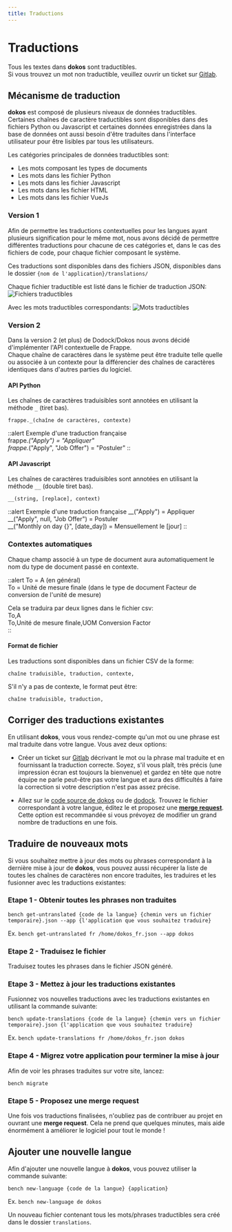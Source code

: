 ```yaml
---
title: Traductions
---
```


# Traductions

Tous les textes dans __dokos__ sont traductibles.  
Si vous trouvez un mot non traductible, veuillez ouvrir un ticket sur [Gitlab](https://gitlab.com/dokos/dokos/issues).

## Mécanisme de traduction

__dokos__ est composé de plusieurs niveaux de données traductibles. Certaines chaînes de caractère traductibles sont disponibles dans des fichiers Python ou Javascript et certaines données enregistrées dans la base de données ont aussi besoin d'être traduites dans l'interface utilisateur pour être lisibles par tous les utilisateurs.  

Les catégories principales de données traductibles sont:
- Les mots composant les types de documents
- Les mots dans les fichier Python
- Les mots dans les fichier Javascript
- Les mots dans les fichier HTML
- Les mots dans les fichier VueJs


### Version 1

Afin de permettre les traductions contextuelles pour les langues ayant plusieurs signification pour le même mot, nous avons décidé de permettre différentes traductions pour chacune de ces catégories et, dans le cas des fichiers de code, pour chaque fichier composant le système.

Ces traductions sont disponibles dans des fichiers JSON, disponibles dans le dossier `{nom de l'application}/translations/`

Chaque fichier traductible est listé dans le fichier de traduction JSON:
![Fichiers traductibles](/images/contributing/translations/translatable_files.png)

Avec les mots traductibles correspondants:
![Mots traductibles](/images/contributing/translations/translatable_strings.png)


### Version 2

Dans la version 2 (et plus) de Dodock/Dokos nous avons décidé d'implémenter l'API contextuelle de Frappe.  
Chaque chaîne de caractères dans le système peut être traduite telle quelle ou associée à un contexte pour la différencier des chaînes de caractères identiques dans d'autres parties du logiciel.  

#### API Python

Les chaînes de caractères traduisibles sont annotées en utilisant la méthode `_` (tiret bas).

`frappe._(chaîne de caractères, contexte)`
 
::alert
Exemple d'une traduction française  
frappe._("Apply") = "Appliquer"  
frappe._("Apply", "Job Offer") = "Postuler"
::


#### API Javascript

Les chaînes de caractères traduisibles sont annotées en utilisant la méthode `__` (double tiret bas).

`__(string, [replace], context)`

::alert
Exemple d'une traduction française
__("Apply") = Appliquer  
__("Apply", null, "Job Offer") = Postuler  
__("Monthly on day {}", [date_day]) = Mensuellement le [jour]
::


### Contextes automatiques

Chaque champ associé à un type de document aura automatiquement le nom du type de document passé en contexte.

::alert
To = A (en général)  
To = Unité de mesure finale (dans le type de document Facteur de conversion de l'unité de mesure)  
 
Cela se traduira par deux lignes dans le fichier csv:  
To,A  
To,Unité de mesure finale,UOM Conversion Factor  
::


#### Format de fichier

Les traductions sont disponibles dans un fichier CSV de la forme:

`chaîne traduisible, traduction, contexte, `

S'il n'y a pas de contexte, le format peut être:

`chaîne traduisible, traduction, `

## Corriger des traductions existantes

En utilisant __dokos__, vous vous rendez-compte qu'un mot ou une phrase est mal traduite dans votre langue.
Vous avez deux options:

- Créer un ticket sur [Gitlab](https://gitlab.com/dokos/dokos/issues) décrivant le mot ou la phrase mal traduite et en fournissant la traduction correcte.
  Soyez, s'il vous plaît, très précis (une impression écran est toujours la bienvenue) et gardez en tête que notre équipe ne parle peut-être pas votre langue et aura des difficultés à faire la correction si votre description n'est pas assez précise.

- Allez sur le [code source de dokos](https://gitlab.com/dokos/dokos/tree/develop/erpnext/translations) ou de [dodock](https://gitlab.com/dokos/dodock/tree/develop/frappe/translations).
  Trouvez le fichier correspondant à votre langue, éditez le et proposez une [**merge request**](https://docs.gitlab.com/ee/user/project/merge_requests/).
  Cette option est recommandée si vous prévoyez de modifier un grand nombre de traductions en une fois.


## Traduire de nouveaux mots

Si vous souhaitez mettre à jour des mots ou phrases correspondant à la dernière mise à jour de __dokos__, vous pouvez aussi récupérer la liste de toutes les chaînes de caractères non encore traduites, les traduires et les fusionner avec les traductions existantes:

### Etape 1 - Obtenir toutes les phrases non traduites

`bench get-untranslated {code de la langue} {chemin vers un fichier temporaire}.json --app {l'application que vous souhaitez traduire}`

Ex. `bench get-untranslated fr /home/dokos_fr.json --app dokos`


### Etape 2 - Traduisez le fichier

Traduisez toutes les phrases dans le fichier JSON généré.


### Etape 3 - Mettez à jour les traductions existantes

Fusionnez vos nouvelles traductions avec les traductions existantes en utilisant la commande suivante:

`bench update-translations {code de la langue} {chemin vers un fichier temporaire}.json {l'application que vous souhaitez traduire}`

Ex. `bench update-translations fr /home/dokos_fr.json dokos`


### Etape 4 - Migrez votre application pour terminer la mise à jour

Afin de voir les phrases traduites sur votre site, lancez:

`bench migrate`

### Etape 5 - Proposez une __merge request__

Une fois vos traductions finalisées, n'oubliez pas de contribuer au projet en ouvrant une __merge request__.
Cela ne prend que quelques minutes, mais aide énormément à améliorer le logiciel pour tout le monde !


## Ajouter une nouvelle langue

Afin d'ajouter une nouvelle langue à __dokos__, vous pouvez utiliser la commande suivante:

`bench new-language {code de la langue} {application}`

Ex. `bench new-language de dokos`

Un nouveau fichier contenant tous les mots/phrases traductibles sera créé dans le dossier `translations`.